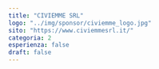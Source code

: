 ```yaml
---
title: "CIVIEMME SRL"
logo: "../img/sponsor/civiemme_logo.jpg"
sito: "https://www.civiemmesrl.it/"
categoria: 2
esperienza: false
draft: false
---
```


  

  